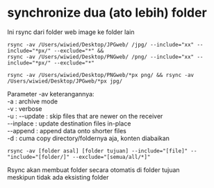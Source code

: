# synchronize dua (ato lebih) folder


Ini rsync dari folder web image ke folder lain  

```
rsync -av /Users/wiwied/Desktop/JPGweb/ /jpg/ --include="xx" --include="*px/" --exclude="*" &&
rsync -av /Users/wiwied/Desktop/PNGweb/ /png/ --include="xx" --include="*px/" --exclude="*"
```

```
rsync -av /Users/wiwied/Desktop/PNGweb/*px png/ && rsync -av /Users/wiwied/Desktop/JPGweb/*px jpg/
```

Parameter -av keterangannya:  
-a : archive mode  
-v : verbose   
-u : --update  : skip files that are newer on the receiver  
     --inplace : update destination files in-place  
     --append  : append data onto shorter files  
-d : cuma copy directory/foldernya aja, konten diabaikan  


```
rsync -av [folder asal] [folder tujuan] --include="[file]" --"include="[folder/]" --exclude="[semua/all/*]"
```

Rsync akan membuat folder secara otomatis di folder tujuan  
meskipun tidak ada eksisting folder  

